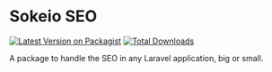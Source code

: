 # Sokeio SEO

[![Latest Version on Packagist](https://img.shields.io/packagist/v/sokeio/seo.svg?style=flat-square)](https://packagist.org/packages/sokeio/seo)
[![Total Downloads](https://img.shields.io/packagist/dt/sokeio/seo.svg?style=flat-square)](https://packagist.org/packages/sokeio/seo)

A package to handle the SEO in any Laravel application, big or small.
